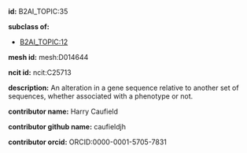**id:** B2AI_TOPIC:35

**subclass of:**

- [B2AI_TOPIC:12](../DataTopic.markdown)

**mesh id:** mesh:D014644

**ncit id:** ncit:C25713

**description:** An alteration in a gene sequence relative to another set of sequences, whether associated with a phenotype or not.

**contributor name:** Harry Caufield

**contributor github name:** caufieldjh

**contributor orcid:** ORCID:0000-0001-5705-7831

